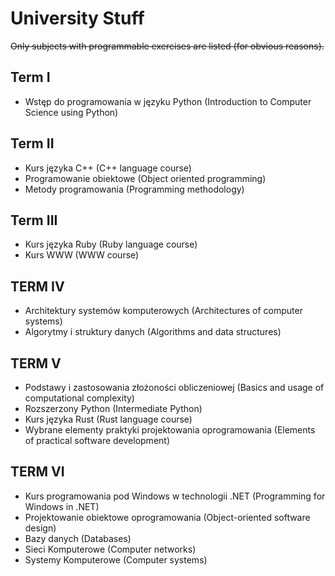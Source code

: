 # University Stuff

<s>Only subjects with programmable exercises are listed (for obvious reasons).</s>

## Term I

- Wstęp do programowania w języku Python (Introduction to Computer Science using Python)

## Term II

- Kurs języka C++ (C++ language course)
- Programowanie obiektowe (Object oriented programming)
- Metody programowania (Programming methodology)

## Term III

- Kurs języka Ruby (Ruby language course)
- Kurs WWW (WWW course)

## TERM IV

- Architektury systemów komputerowych (Architectures of computer systems)
- Algorytmy i struktury danych (Algorithms and data structures)

## TERM V

- Podstawy i zastosowania złożoności obliczeniowej (Basics and usage of computational complexity)
- Rozszerzony Python (Intermediate Python)
- Kurs języka Rust (Rust language course)
- Wybrane elementy praktyki projektowania oprogramowania (Elements of practical software development)

## TERM VI

- Kurs programowania pod Windows w technologii .NET (Programming for Windows in .NET)
- Projektowanie obiektowe oprogramowania (Object-oriented software design)
- Bazy danych (Databases)
- Sieci Komputerowe (Computer networks)
- Systemy Komputerowe (Computer systems)
